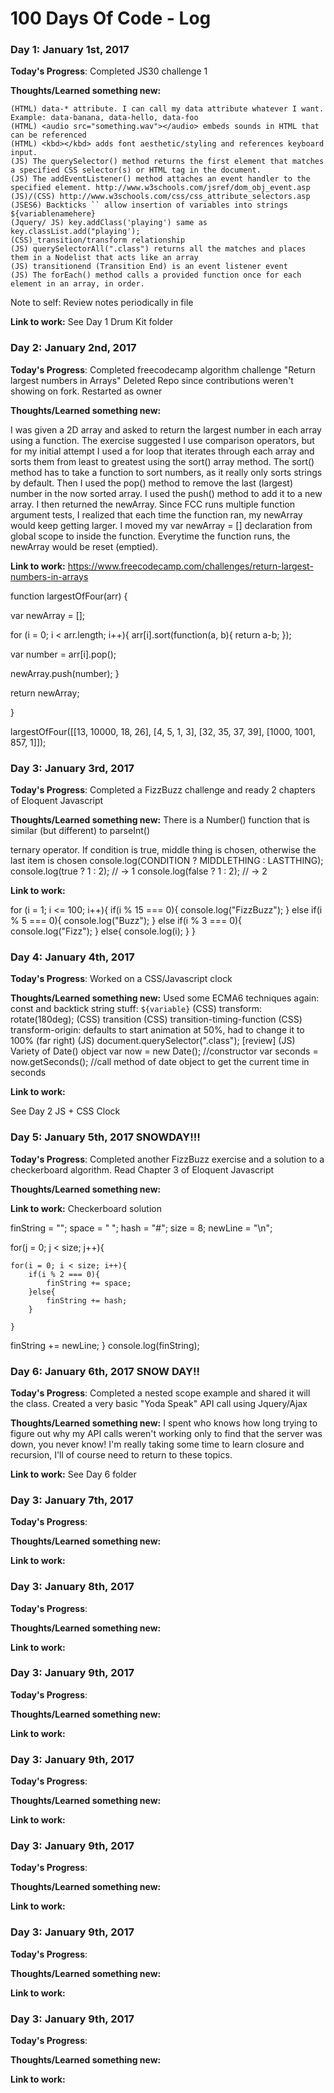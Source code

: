 # 100 Days Of Code - Log

### Day 1: January 1st, 2017


**Today's Progress**: Completed JS30 challenge 1

**Thoughts/Learned something new:**

   
    (HTML) data-* attribute. I can call my data attribute whatever I want. Example: data-banana, data-hello, data-foo
    (HTML) <audio src="something.wav"></audio> embeds sounds in HTML that can be referenced
    (HTML) <kbd></kbd> adds font aesthetic/styling and references keyboard input.
    (JS) The querySelector() method returns the first element that matches a specified CSS selector(s) or HTML tag in the document.
    (JS) The addEventListener() method attaches an event handler to the specified element. http://www.w3schools.com/jsref/dom_obj_event.asp
    (JS)/(CSS) http://www.w3schools.com/css/css_attribute_selectors.asp 
    (JSES6) Backticks `` allow insertion of variables into strings ${variablenamehere}
    (Jquery/ JS) key.addClass('playing') same as key.classList.add("playing');
    (CSS)_transition/transform relationship
    (JS) querySelectorAll(".class") returns all the matches and places them in a Nodelist that acts like an array
    (JS) transitionend (Transition End) is an event listener event
    (JS) The forEach() method calls a provided function once for each element in an array, in order.

   Note to self: Review notes periodically in file


**Link to work:** See Day 1 Drum Kit folder

### Day 2: January 2nd, 2017


**Today's Progress**: Completed freecodecamp algorithm challenge "Return largest numbers in Arrays"
Deleted Repo since contributions weren't showing on fork. Restarted as owner

**Thoughts/Learned something new:**

   I was given a 2D array and asked to return the largest number in each array using a function. The exercise suggested I use comparison operators, but for my initial attempt I used a for loop that iterates through each array and sorts them from least to greatest using the sort() array method. The sort() method has to take a function to sort numbers, as it really only sorts strings by default. Then I used the pop() method to remove the last (largest) number in the now sorted array. I used the push() method to add it to a new array. I then returned the newArray. Since FCC runs multiple function argument tests, I realized that each time the function ran, my newArray would keep getting larger. I moved my var newArray = [] declaration from global scope to inside the function. Everytime the function runs, the newArray would be reset (emptied).

 

**Link to work:** 
https://www.freecodecamp.com/challenges/return-largest-numbers-in-arrays

function largestOfFour(arr) {

  var newArray = [];

  for (i = 0; i < arr.length; i++){
  arr[i].sort(function(a, b){
    return a-b;
  });
  
  var number = arr[i].pop();
  
  newArray.push(number);
  }

  return newArray;
  
}

largestOfFour([[13, 10000, 18, 26], [4, 5, 1, 3], [32, 35, 37, 39], [1000, 1001, 857, 1]]);


### Day 3: January 3rd, 2017


**Today's Progress**: Completed a FizzBuzz challenge and ready 2 chapters of Eloquent Javascript

**Thoughts/Learned something new:**
There is a Number() function that is similar (but different) to parseInt()


ternary operator. If condition is true, middle thing is chosen, otherwise the last item is chosen
console.log(CONDITION ? MIDDLETHING : LASTTHING);
console.log(true ? 1 : 2);
// → 1
console.log(false ? 1 : 2);
// → 2

   

**Link to work:** 

for (i = 1; i <= 100; i++){
	if(i % 15 === 0){
  console.log("FizzBuzz");
  } else if(i % 5 === 0){
  console.log("Buzz");
  } else if(i % 3 === 0){
  console.log("Fizz");
  } else{
  console.log(i);
  }
}


### Day 4: January 4th, 2017


**Today's Progress**: Worked on a CSS/Javascript clock

**Thoughts/Learned something new:**
Used some ECMA6 techniques again: const and backtick string stuff: `${variable}`
(CSS) transform: rotate(180deg);
(CSS) transition
(CSS) transition-timing-function
(CSS) transform-origin: defaults to start animation at 50%, had to change it to 100% (far right)
(JS) document.querySelector(".class"); [review]
(JS) Variety of Date() object
var now = new Date(); //constructor
var seconds = now.getSeconds(); //call method of date object to get the current time in seconds


   

**Link to work:** 

See Day 2 JS + CSS Clock


### Day 5: January 5th, 2017 SNOWDAY!!!


**Today's Progress**: Completed another FizzBuzz exercise and a solution to a checkerboard algorithm. Read Chapter 3 of Eloquent Javascript

**Thoughts/Learned something new:**

   

**Link to work:**
Checkerboard solution

finString = "";
space = " ";
hash = "#";
size = 8;
newLine = "\n";

for(j = 0; j < size; j++){

    for(i = 0; i < size; i++){
        if(i % 2 === 0){
            finString += space;
        }else{
            finString += hash;
        }
       
	}
 finString += newLine;
}
console.log(finString);
    


### Day 6: January 6th, 2017 SNOW DAY!!


**Today's Progress**: Completed a nested scope example and shared it will the class. Created a very basic "Yoda Speak" API call using Jquery/Ajax

**Thoughts/Learned something new:**
I spent who knows how long trying to figure out why my API calls weren't working only to find that the server was down, you never know!
I'm really taking some time to learn closure and recursion, I'll of course need to return to these topics.
   

**Link to work:** 
See Day 6 folder


### Day 3: January 7th, 2017


**Today's Progress**:

**Thoughts/Learned something new:**

   

**Link to work:** 


### Day 3: January 8th, 2017


**Today's Progress**:

**Thoughts/Learned something new:**

   

**Link to work:** 


### Day 3: January 9th, 2017


**Today's Progress**:

**Thoughts/Learned something new:**

   

**Link to work:** 

### Day 3: January 9th, 2017


**Today's Progress**:

**Thoughts/Learned something new:**

   

**Link to work:** 


### Day 3: January 9th, 2017


**Today's Progress**:

**Thoughts/Learned something new:**

   

**Link to work:** 



### Day 3: January 9th, 2017


**Today's Progress**:

**Thoughts/Learned something new:**

   

**Link to work:** 



### Day 3: January 9th, 2017


**Today's Progress**:

**Thoughts/Learned something new:**

   

**Link to work:** 

